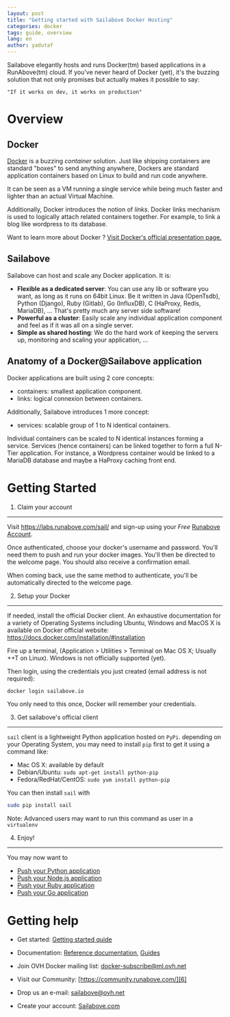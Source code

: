 ```yaml
---
layout: post
title: "Getting started with Sailabove Docker Hosting"
categories: docker
tags: guide, overview
lang: en
author: yadutaf
---
```


Sailabove elegantly hosts and runs Docker(tm) based applications in a RunAbove(tm) cloud. If you've never heard of Docker (yet), it's the buzzing solution that not only promises but actually makes it possible to say:

    "If it works on dev, it works on production"

Overview
========

Docker
------

[Docker](https://www.docker.com/) is a buzzing *container* solution. Just like shipping containers are standard "boxes" to send anything anywhere, Dockers are standard application containers based on Linux to build and run code anywhere.

It can be seen as a VM running a single service while being much faster and lighter than an actual Virtual Machine.

Additionally, Docker introduces the notion of *links*. Docker links mechanism is used to logically attach related containers together. For example, to link a blog like wordpress to its database.

Want to learn more about Docker ? [Visit Docker's official presentation page.](https://docker.com/whatisdocker/)

Sailabove
---------

Sailabove can host and scale any Docker application. It is:

- **Flexible as a dedicated server**: You can use any lib or software you want, as long as it runs on 64bit Linux. Be it written in Java (OpenTsdb), Python (Django), Ruby (Gitlab), Go (InfluxDB), C (HaProxy, Redis, MariaDB), ... That's pretty much any server side software!
- **Powerful as a cluster**: Easily scale any individual application component and feel as if it was all on a single server.
- **Simple as shared hosting**: We do the hard work of keeping the servers up, monitoring and scaling your application, ...


Anatomy of a Docker@Sailabove application
-----------------------------------------

Docker applications are built using 2 core concepts:
- containers: smallest application component.
- links: logical connexion between containers.

Additionally, Sailabove introduces 1 more concept:
- services: scalable group of 1 to N identical containers.

Individual containers can be scaled to N identical instances forming a service. Services (hence containers) can be linked together to form a full N-Tier application. For instance, a Wordpress container would be linked to a MariaDB database and maybe a HaProxy caching front end.

Getting Started
===============

1. Claim your account
---------------------

Visit https://labs.runabove.com/sail/ and sign-up using your *Free* [Runabove Account](https://www.runabove.com/index.xml).

Once authenticated, choose your docker's username and password. You'll need them to push and run your docker images. You'll then be directed to the welcome page. You should also receive a confirmation email.

When coming back, use the same method to authenticate, you'll be automatically directed to the welcome page.

2. Setup your Docker
--------------------

If needed, install the official Docker client. An exhaustive documentation for a variety of Operating Systems including Ubuntu, Windows and MacOS X is available on Docker official website: https://docs.docker.com/installation/#installation

Fire up a terminal, (Application > Utilities > Terminal on Mac OS X; Usually <Ctrl>+<Alt>+T on Linux). Windows is not officially supported (yet).

Then login, using the credentials you just created (email address is not required):
```bash
docker login sailabove.io
```

You only need to this once, Docker will remember your credentials.

3. Get sailabove's official client
----------------------------------

``sail`` client is a lightweight Python application hosted on ``PyPi``. depending on your Operating System, you may need to install ``pip`` first to get it using a command like:

- Mac OS X: available by default
- Debian/Ubuntu: ``sudo apt-get install python-pip``
- Fedora/RedHat/CentOS: ``sudo yum install python-pip``

You can then install ``sail`` with

```bash
sudo pip install sail
```

Note: Advanced users may want to run this command as user in a ``virtualenv``

4. Enjoy!
---------

You may now want to

- [Push your Python application](hello-python.html)
- [Push your Node.js application](hello-node.html)
- [Push your Ruby application](hello-ruby.html)
- [Push your Go application](hello-go.html)

Getting help
============

- Get started: [Getting started quide][8]
- Documentation: [Reference documentation][9], [Guides][10]
- Join OVH Docker mailing list: [docker-subscribe@ml.ovh.net][5]
- Visit our Community: [https://community.runabove.com/][6]
- Drop us an e-mail: [sailabove@ovh.net][1]
- Create your account: [Sailabove.com][7]

  [1]: mailto:sailabove@ovh.net
  [5]: mailto:docker-subscribe@ml.ovh.net
  [6]: https://community.runabove.com/
  [7]: https://sailabove.com/
  [8]: /kb/en/docker/getting-started-with-sailabove-docker.html
  [9]: /kb/en/docker/documentation
  [10]: /kb/en/docker/